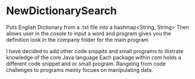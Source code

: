 # NewDictionarySearch
Puts English Dictionary from a .txt file into a hashmap<String, String>
Then allows user in the cosole to input a word and program gives you the definition
look in the company folder for the main program 

I have decided to add other code snippits and small programs to illistrate knowledge of the core Java language
Each package within com holds a different code snippet and or small program.  Rangeing from code challenges to programs mainly focues on manipulating data. 
